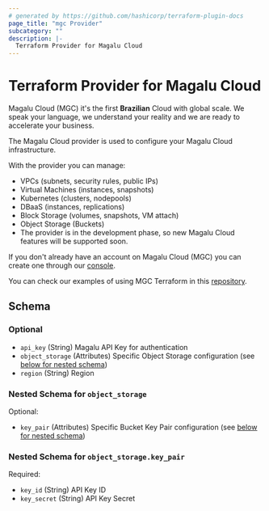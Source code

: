 ```yaml
---
# generated by https://github.com/hashicorp/terraform-plugin-docs
page_title: "mgc Provider"
subcategory: ""
description: |-
  Terraform Provider for Magalu Cloud
---
```


# Terraform Provider for Magalu Cloud

Magalu Cloud (MGC) it's the first **Brazilian** Cloud with global scale. We speak your language, we understand your reality and we are ready to accelerate your business.

The Magalu Cloud provider is used to configure your Magalu Cloud infrastructure.

With the provider you can manage:

- VPCs (subnets, security rules, public IPs)
- Virtual Machines (instances, snapshots)
- Kubernetes (clusters, nodepools)
- DBaaS (instances, replications)
- Block Storage (volumes, snapshots, VM attach)
- Object Storage (Buckets)
- The provider is in the development phase, so new Magalu Cloud features will be supported soon.

If you don't already have an account on Magalu Cloud (MGC) you can create one through our [console](https://console.magalu.cloud/login).


You can check our examples of using MGC Terraform in this [repository](https://github.com/MagaluCloud/terraform-examples/tree/main).

<!-- schema generated by tfplugindocs -->
## Schema

### Optional

- `api_key` (String) Magalu API Key for authentication
- `object_storage` (Attributes) Specific Object Storage configuration (see [below for nested schema](#nestedatt--object_storage))
- `region` (String) Region

<a id="nestedatt--object_storage"></a>
### Nested Schema for `object_storage`

Optional:

- `key_pair` (Attributes) Specific Bucket Key Pair configuration (see [below for nested schema](#nestedatt--object_storage--key_pair))

<a id="nestedatt--object_storage--key_pair"></a>
### Nested Schema for `object_storage.key_pair`

Required:

- `key_id` (String) API Key ID
- `key_secret` (String) API Key Secret
<!-- schema generated by tfplugindocs -->
